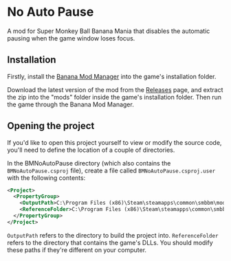 # No Auto Pause
A mod for Super Monkey Ball Banana Mania that disables the automatic pausing when the game window loses focus. 

## Installation
Firstly, install the [Banana Mod Manager](https://github.com/MorsGames/BananaModManager) into the game's installation folder.

Download the latest version of the mod from the [Releases](https://github.com/piggeywig2000/BMNoAutoPause/releases) page, and extract the zip into the "mods" folder inside the game's installation folder. Then run the game through the Banana Mod Manager.

## Opening the project
If you'd like to open this project yourself to view or modify the source code, you'll need to define the location of a couple of directories.

In the BMNoAutoPause directory (which also contains the `BMNoAutoPause.csproj` file), create a file called `BMNoAutoPause.csproj.user` with the following contents:
```xml
<Project>
  <PropertyGroup>
    <OutputPath>C:\Program Files (x86)\Steam\steamapps\common\smbbm\mods\piggeywig2000.noautopause</OutputPath>
	<ReferenceFolder>C:\Program Files (x86)\Steam\steamapps\common\smbbm\managed</ReferenceFolder>
  </PropertyGroup>
</Project>
```
`OutputPath` refers to the directory to build the project into. `ReferenceFolder` refers to the directory that contains the game's DLLs. You should modify these paths if they're different on your computer.